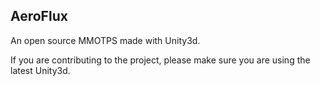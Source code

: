 ## AeroFlux

An open source MMOTPS made with Unity3d.




If you are contributing to the project, please make sure you are using the latest Unity3d.